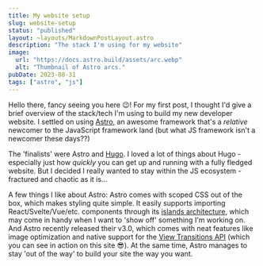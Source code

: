 ```yaml
---
title: My website setup
slug: website-setup
status: "published"
layout: ~layouts/MarkdownPostLayout.astro
description: "The stack I'm using for my website"
image:
  url: "https://docs.astro.build/assets/arc.webp"
  alt: "Thumbnail of Astro arcs."
pubDate: 2023-08-31
tags: ["astro", "js"]
---
```


Hello there, fancy seeing you here 😉! For my first post, I thought I'd give a brief overview of the stack/tech I'm using to build my new developer website. I settled on using [Astro](https://astro.build), an awesome framework that's a _relative_ newcomer to the JavaScript framework land (but what JS framework isn't a newcomer these days??)

The 'finalists' were Astro and [Hugo](https://gohugo.io/). I loved a lot of things about Hugo - especially just how _quickly_ you can get up and running with a fully fledged website. But I decided I really wanted to stay within the JS ecosystem - fractured and chaotic as it is...

A few things I like about Astro: Astro comes with scoped CSS out of the box, which makes styling quite simple. It easily supports importing React/Svelte/Vue/etc. components through its [islands architecture](https://docs.astro.build/en/concepts/islands/), which may come in handy when I want to 'show off' something I'm working on. And Astro recently released their v3.0, which comes with neat features like image optimization and native support for the [View Transitions API](https://developer.mozilla.org/en-US/docs/Web/API/View_Transitions_API) (which you can see in action on this site 😎). At the same time, Astro manages to stay 'out of the way' to build your site the way you want.
